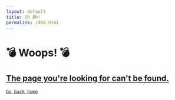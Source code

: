 ```yaml
---
layout: default
title: Uh Oh!
permalink: /404.html
---
```


# 💣  Woops! 💣

## [The page you're looking for can't be found.](https://http.cat/404)

[`Go back home`](https://beeankha.github.io/)
